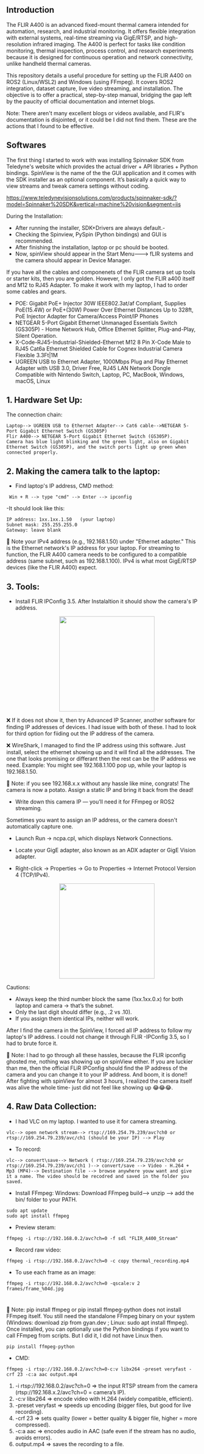 ## Introduction
The FLIR A400 is an advanced fixed-mount thermal camera intended for automation, research, and industrial monitoring. It offers flexible integration with external systems, real-time streaming via GigE/RTSP, and high-resolution infrared imaging. The A400 is perfect for tasks like condition monitoring, thermal inspection, process control, and research experiments because it is designed for continuous operation and network connectivity, unlike handheld thermal cameras.

This repository details a useful procedure for setting up the FLIR A400 on ROS2 (Linux/WSL2) and Windows (using FFmpeg). It covers ROS2 integration, dataset capture, live video streaming, and installation. The objective is to offer a practical, step-by-step manual, bridging the gap left by the paucity of official documentation and internet blogs.

Note: There aren't many excellent blogs or videos available, and FLIR's documentation is disjointed, or it could be I did not find them. These are the actions that I found to be effective.

## Softwares
The first thing I started to work with was installing Spinnaker SDK from Teledyne's website which provides the actual driver + API libraries + Python bindings. SpinView is the name of the the GUI application and it comes with the SDK installer as an optional component. It’s basically a quick way to view streams and tweak camera settings without coding. 


https://www.teledynevisionsolutions.com/products/spinnaker-sdk/?model=Spinnaker%20SDK&vertical=machine%20vision&segment=iis

During the Installation:
- After running the installer, SDK+Drivers are always default.-
- Checking the Spinview, PySpin (Python bindings) and GUI is recommended.
- After finishing the installation, laptop or pc should be booted.
- Now, spinView should appear in the Start Menu---> fLIR systems and the camera should appear in Device Manager. 

If you have all the cables and componenets of the FLIR camera set up tools or starter kits, then you are golden. However, I only got the FLIR a400 itself and M12 to RJ45 Adapter. To make it work with my laptop, I had to order some cables and gears. 
- 	POE: Gigabit PoE+ Injector 30W IEEE802.3at/af Compliant, Supplies PoE(15.4W) or PoE+(30W) Power Over Ethernet Distances Up to 328ft, PoE Injector Adapter for Camera/Access Point/IP Phones
-	NETGEAR 5-Port Gigabit Ethernet Unmanaged Essentials Switch (GS305P) - Home Network Hub, Office Ethernet Splitter, Plug-and-Play, Silent Operation.
-	X-Code-RJ45-Industrial-Shielded-Ethernet M12 8 Pin X-Code Male to RJ45 Cat6a Ethernet Shielded Cable for Cognex Industrial Camera Flexible 3.3Ft|1M
-  UGREEN USB to Ethernet Adapter, 1000Mbps Plug and Play Ethernet Adapter with USB 3.0, Driver Free, RJ45 LAN Network Dongle Compatible with Nintendo Switch, Laptop, PC, MacBook, Windows, macOS, Linux

## 1. Hardware Set Up:
The connection chain:
```
Laptop--> UGREEN USB to Ethernet Adapter--> Cat6 cable-->NETGEAR 5-Port Gigabit Ethernet Switch (GS305P)
Flir A400--> NETGEAR 5-Port Gigabit Ethernet Switch (GS305P). 
Camera has blue light blinking and the green light, also on Gigabit Ethernet Switch (GS305P), and the switch ports light up green when connected properly.
```

## 2. Making the camera talk to the laptop:
- Find laptop's IP address, CMD method:

```
 Win + R --> type "cmd" --> Enter --> ipconfig
```

-It should look like this:
```
IP address: 1xx.1xx.1.50   (your laptop)
Subnet mask: 255.255.255.0
Gateway: leave blank           
```
📌  Note your IPv4 address (e.g., 192.168.1.50) under "Ethernet adapter." This is the Ethernet network's IP address for your laptop. For streaming to function, the FLIR A400 camera needs to be configured to a compatible address (same subnet, such as 192.168.1.100). IPv4 is what most GigE/RTSP devices (like the FLIR A400) expect.


## 3. Tools:
- Install FLIR IPConfig 3.5. After Instalaltion it should show the camera's IP address.
    <p align="center">
  <img src="assets/1.jpg" width="250" />
    </p>
❌ If it does not show it, then try Advanced IP Scanner, another software for finding IP addresses of devices. I had issue with both of these. I had to look for third option for fiiding out the IP address of the camera. 

❌ WireShark, I managed to find the IP address using this software. Just install, select the ethernet showing up and it will find all the addresses. The one that looks promising or differant then the rest can be the IP address we need. Example: You might see 192.168.1.100 pop up, while your laptop is 192.168.1.50. 

📌 Note: if you see 192.168.x.x without any hassle like mine, congrats! The camera is now a potato. Assign a static IP and bring it back from the dead!
- Write down this camera IP — you’ll need it for FFmpeg or ROS2 streaming.


Sometimes you want to assign an IP address, or the camera doesn't automatically capture one.
- Launch Run → ncpa.cpl, which displays Network Connections.
- Locate your GigE adapter, also known as an ADX adapter or GigE Vision adapter.
- Right-click → Properties → Go to Properties → Internet Protocol Version 4 (TCP/IPv4).

   <p align="center">
  <img src="assets/2.jpg" width="250" />
   </p>

Cautions:
- Always keep the third number block the same (1xx.1xx.0.x) for both laptop and camera → that’s the subnet.
- Only the last digit should differ (e.g., .2 vs .10).
- If you assign them identical IPs, neither will work.
   
After I find the camera in the SpinView, I forced all IP address to follow my laptop's IP address. I could not change it through FLIR -IPConfig 3.5, so I had to brute force it. 

📌 Note: I had to go through all these hassles, because the FLIR ipconfig ghosted me, nothing was showing up on spinView either. If you are luckier than me, then the official FLiR IPConfig should find the IP address of the camera and you can change it to your IP address. And boom, it is done!! After fighting with spinView for almost 3 hours, I realized the camera itself was alive the whole time- just did not feel like showing up 😂😂😂.

## 4. Raw Data Collection:
- I had VLC on my laptop. I wanted to use it for camera streaming.
```
vlc--> open network stream--> rtsp://169.254.79.239/avc?ch0 or rtsp://169.254.79.239/avc/ch1 (should be your IP) --> Play
```
- To record:
```
vlc--> convert\save--> Network ( rtsp://169.254.79.239/avc?ch0 or rtsp://169.254.79.239/avc/ch1 )--> convert/save --> Video - H.264 + Mp3 (MP4)--> Destination file --> browse anywhere youw want and give it a name. The video should be recodred and saved in the folder you saved.
```
- Install FFmpeg: 
Windows: Download FFmpeg build--> unzip --> add the bin/ folder to your PATH.
```
sudo apt update
sudo apt install ffmpeg
```

- Preview steram:
```
ffmpeg -i rtsp://192.168.0.2/avc?ch=0 -f sdl "FLIR_A400_Stream"
```
- Record raw video:

```
ffmpeg -i rtsp://192.168.0.2/avc?ch=0 -c copy thermal_recording.mp4
```
- To use each frame as an image:
  
```
ffmpeg -i rtsp://192.168.0.2/avc?ch=0 -qscale:v 2 frames/frame_%04d.jpg
```
#
📌 Note: pip install ffmpeg or pip install ffmpeg-python does not install FFmpeg itself. You still need the standalone FFmpeg binary on your system (Windows: download zip from gyan.dev
; Linux: sudo apt install ffmpeg). Once installed, you can optionally use the Python bindings if you want to call FFmpeg from scripts. But I did it, I did not have Linux then. 

```
pip install ffmpeg-python
```
- CMD:

```
ffmpeg -i rtsp://192.168.0.2/avc?ch=0-c:v libx264 -preset veryfast -crf 23 -c:a aac output.mp4
```

1. -i rtsp://192.168.0.2/avc?ch=0 => the input RTSP stream from the camera (rtsp://192.168.x.2/avc?ch=0 = camera’s IP).
2. -c:v libx264 => encode video with H.264 (widely compatible, efficient).
3. -preset veryfast => speeds up encoding (bigger files, but good for live recording).
4. -crf 23 => sets quality (lower = better quality & bigger file, higher = more compressed).
5. -c:a aac => encodes audio in AAC (safe even if the stream has no audio, avoids errors).
6. output.mp4 => saves the recording to a file.






